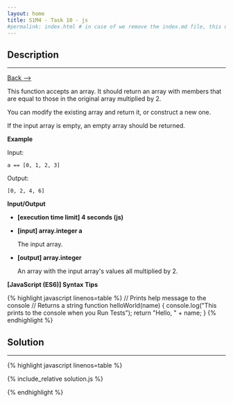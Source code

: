 ```yaml
---
layout: home
title: S1M4 - Task 10 - js
#permalink: index.html # in case of we remove the index.md file, this doc will be the index page
---
```


<div class="row">
<div class="columnStmt" markdown="1">

##  Description
------

[Back --> ](../README.md)

This function accepts an array. It should return an array with members that are equal to those in the original array multiplied by 2.

You can modify the existing array and return it, or construct a new one.

If the input array is empty, an empty array should be returned.

**Example**

Input:
```
a == [0, 1, 2, 3]
```
Output:
```
[0, 2, 4, 6]
```

**Input/Output**

* **[execution time limit] 4 seconds (js)**

* **[input] array.integer a**

    The input array.

* **[output] array.integer**

    An array with the input array's values all multiplied by 2.

**[JavaScript (ES6)] Syntax Tips**

{% highlight javascript linenos=table %}
// Prints help message to the console
// Returns a string
function helloWorld(name) {
    console.log("This prints to the console when you Run Tests");
    return "Hello, " + name;
}
{% endhighlight %}

</div>
<div class="columnSol" markdown="1">

## Solution
------

{% highlight javascript linenos=table %}

{% include_relative solution.js %}

{% endhighlight %}

</div>
</div>